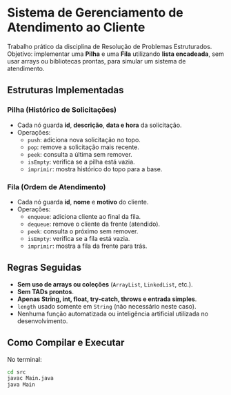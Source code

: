 # Sistema de Gerenciamento de Atendimento ao Cliente

Trabalho prático da disciplina de Resolução de Problemas Estruturados.  
Objetivo: implementar uma **Pilha** e uma **Fila** utilizando **lista encadeada**, sem usar arrays ou bibliotecas prontas, para simular um sistema de atendimento.

## Estruturas Implementadas

### Pilha (Histórico de Solicitações)
- Cada nó guarda **id**, **descrição**, **data e hora** da solicitação.
- Operações:
  - `push`: adiciona nova solicitação no topo.
  - `pop`: remove a solicitação mais recente.
  - `peek`: consulta a última sem remover.
  - `isEmpty`: verifica se a pilha está vazia.
  - `imprimir`: mostra histórico do topo para a base.

### Fila (Ordem de Atendimento)
- Cada nó guarda **id**, **nome** e **motivo** do cliente.
- Operações:
  - `enqueue`: adiciona cliente ao final da fila.
  - `dequeue`: remove o cliente da frente (atendido).
  - `peek`: consulta o próximo sem remover.
  - `isEmpty`: verifica se a fila está vazia.
  - `imprimir`: mostra a fila da frente para trás.

## Regras Seguidas

- **Sem uso de arrays ou coleções** (`ArrayList`, `LinkedList`, etc.).
- **Sem TADs prontos**.
- **Apenas String, int, float, try-catch, throws e entrada simples**.
- `length` usado somente em `String` (não necessário neste caso).
- Nenhuma função automatizada ou inteligência artificial utilizada no desenvolvimento.

## Como Compilar e Executar

No terminal:

```bash
cd src
javac Main.java
java Main
